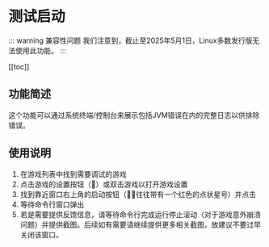 # 测试启动

::: warning 兼容性问题
我们注意到，截止至2025年5月1日，Linux多数发行版无法使用此功能。
:::  

[[toc]]

## 功能简述

这个功能可以通过系统终端/控制台来展示包括JVM错误在内的完整日志以供排除错误。

## 使用说明

1. 在游戏列表中找到需要调试的游戏
2. 点击游戏的设置按钮（&#xe713;）或双击游戏以打开游戏设置
3. 找到靠近窗口右上角的启动按钮（&#xe768;，往往带有一个红色的点状星号）并点击
4. 等待命令行窗口弹出
5. 若是需要提供反馈信息，请等待命令行完成运行停止滚动（对于游戏意外崩溃问题）并提供截图。后续如有需要请继续提供更多相关截图，故建议不要过早关闭该窗口。
